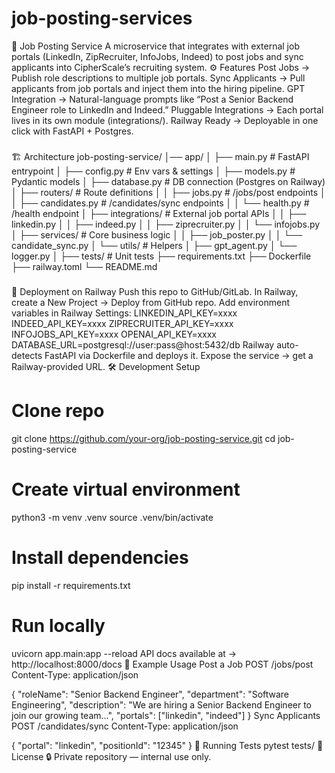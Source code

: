 # job-posting-services

📢 Job Posting Service
A microservice that integrates with external job portals (LinkedIn, ZipRecruiter, InfoJobs, Indeed) to post jobs and sync applicants into CipherScale’s recruiting system.
⚙️ Features
Post Jobs → Publish role descriptions to multiple job portals.
Sync Applicants → Pull applicants from job portals and inject them into the hiring pipeline.
GPT Integration → Natural-language prompts like
“Post a Senior Backend Engineer role to LinkedIn and Indeed.”
Pluggable Integrations → Each portal lives in its own module (integrations/).
Railway Ready → Deployable in one click with FastAPI + Postgres.

###
🏗️ Architecture
job-posting-service/
│── app/
│   ├── main.py                # FastAPI entrypoint
│   ├── config.py              # Env vars & settings
│   ├── models.py              # Pydantic models
│   ├── database.py            # DB connection (Postgres on Railway)
│   ├── routers/               # Route definitions
│   │   ├── jobs.py            # /jobs/post endpoints
│   │   ├── candidates.py      # /candidates/sync endpoints
│   │   └── health.py          # /health endpoint
│   ├── integrations/          # External job portal APIs
│   │   ├── linkedin.py
│   │   ├── indeed.py
│   │   ├── ziprecruiter.py
│   │   └── infojobs.py
│   ├── services/              # Core business logic
│   │   ├── job_poster.py
│   │   └── candidate_sync.py
│   └── utils/                 # Helpers
│       ├── gpt_agent.py
│       └── logger.py
│
├── tests/                     # Unit tests
├── requirements.txt
├── Dockerfile
├── railway.toml
└── README.md
###

🚀 Deployment on Railway
Push this repo to GitHub/GitLab.
In Railway, create a New Project → Deploy from GitHub repo.
Add environment variables in Railway Settings:
LINKEDIN_API_KEY=xxxx
INDEED_API_KEY=xxxx
ZIPRECRUITER_API_KEY=xxxx
INFOJOBS_API_KEY=xxxx
OPENAI_API_KEY=xxxx
DATABASE_URL=postgresql://user:pass@host:5432/db
Railway auto-detects FastAPI via Dockerfile and deploys it.
Expose the service → get a Railway-provided URL.
🛠️ Development Setup
# Clone repo
git clone https://github.com/your-org/job-posting-service.git
cd job-posting-service

# Create virtual environment
python3 -m venv .venv
source .venv/bin/activate

# Install dependencies
pip install -r requirements.txt

# Run locally
uvicorn app.main:app --reload
API docs available at → http://localhost:8000/docs
📌 Example Usage
Post a Job
POST /jobs/post
Content-Type: application/json

{
  "roleName": "Senior Backend Engineer",
  "department": "Software Engineering",
  "description": "We are hiring a Senior Backend Engineer to join our growing team...",
  "portals": ["linkedin", "indeed"]
}
Sync Applicants
POST /candidates/sync
Content-Type: application/json

{
  "portal": "linkedin",
  "positionId": "12345"
}
🧪 Running Tests
pytest tests/
📄 License
🔒 Private repository — internal use only.
